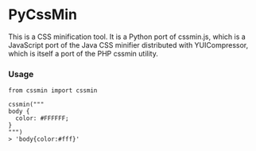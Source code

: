 # PyCssMin

This is a CSS minification tool. It is a Python port of cssmin.js,
which is a JavaScript port of the Java CSS minifier distributed with
YUICompressor, which is itself a port of the PHP cssmin utility.

### Usage

```
from cssmin import cssmin

cssmin("""
body {
  color: #FFFFFF;
}
""")
> 'body{color:#fff}'
